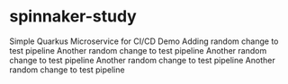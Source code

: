 # spinnaker-study
Simple Quarkus Microservice for CI/CD Demo
Adding random change to test pipeline
Another random change to test pipeline 
Another random change to test pipeline
Another random change to test pipeline
Another random change to test pipeline
